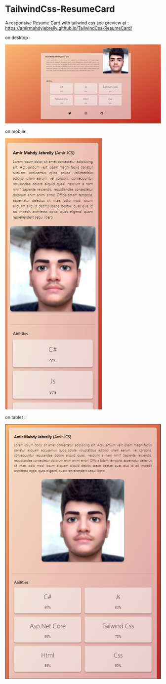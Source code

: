 # TailwindCss-ResumeCard
A responsive Resume Card with tailwind css
see preview at : https://amirmahdyjebreily.github.io/TailwindCss-ResumeCard/

on desktop : 

![responsivetailwindcssresumecard](/assets/images/desktop.png "Desktop responsive")
  
on mobile :  

![responsivetailwindcssresumecard](assets/images/Mobile.png "Mobile responsive") 


on tablet :  

![responsivetailwindcssresumecard](assets/images/Tablet.png "Tablet responsive")  
